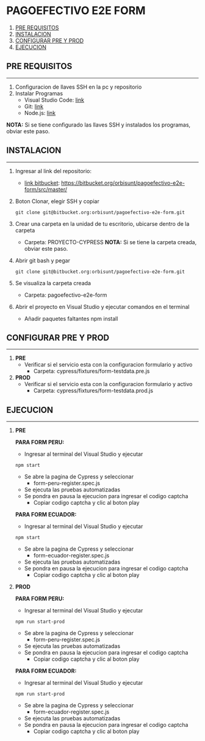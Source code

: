 # PAGOEFECTIVO E2E FORM
1. [PRE REQUISITOS](#pre-requisito)
2. [INSTALACION](#instalacion)
3. [CONFIGURAR PRE Y PROD](#configurar-pre-y-prod)
4. [EJECUCION](#ejecucion)

## PRE REQUISITOS
***
1. Configuracion de llaves SSH en la pc y repositorio
2. Instalar Programas
    * Visual Studio Code: [link](https://code.visualstudio.com/)
    * Git: [link](https://git-scm.com/)
    * Node.js: [link](https://nodejs.org/en/)

**NOTA:** Si se tiene configurado las llaves SSH y instalados los programas, obviar este paso.

## INSTALACION
***
1. Ingresar al link del repositorio: 
    * [link bitbucket](https://bitbucket.org/orbisunt/pagoefectivo-e2e-form/src/master/): https://bitbucket.org/orbisunt/pagoefectivo-e2e-form/src/master/
2. Boton Clonar, elegir SSH y copiar 
    ```
    git clone git@bitbucket.org:orbisunt/pagoefectivo-e2e-form.git
    ```
3. Crear una carpeta en la unidad de tu escritorio, ubicarse dentro de la carpeta
    * Carpeta: PROYECTO-CYPRESS
 **NOTA:** Si se tiene la carpeta creada, obviar este paso.

4. Abrir git bash y pegar  
    ```
    git clone git@bitbucket.org:orbisunt/pagoefectivo-e2e-form.git
    ```
5. Se visualiza la carpeta creada 
    * Carpeta: pagoefectivo-e2e-form
6. Abrir el proyecto en Visual Studio y ejecutar comandos en el terminal
    * Añadir paquetes faltantes
        npm install 

## CONFIGURAR PRE Y PROD
***
1. **PRE**
    * Verificar si el servicio esta con la configuracion formulario y activo
        - Carpeta: cypress/fixtures/form-testdata.pre.js
2. **PROD**
    * Verificar si el servicio esta con la configuracion formulario y activo
        - Carpeta: cypress/fixtures/form-testdata.prod.js
## EJECUCION
***
1. **PRE**

    **PARA FORM PERU:**
    * Ingresar al terminal del Visual Studio y ejecutar 
    ```
    npm start
    ```
    * Se abre la pagina de Cypress y seleccionar
        - form-peru-register.spec.js
    * Se ejecuta las pruebas automatizadas
    * Se pondra en pausa la ejecucion para ingresar el codigo captcha
        - Copiar codigo captcha y clic al boton play

    **PARA FORM ECUADOR:**
    * Ingresar al terminal del Visual Studio y ejecutar 
    ```
    npm start
    ```
    * Se abre la pagina de Cypress y seleccionar
        - form-ecuador-register.spec.js
    * Se ejecuta las pruebas automatizadas
    * Se pondra en pausa la ejecucion para ingresar el codigo captcha
        - Copiar codigo captcha y clic al boton play

2. **PROD**

   **PARA FORM PERU:**
    * Ingresar al terminal del Visual Studio y ejecutar 
    ```
    npm run start-prod
    ```
    * Se abre la pagina de Cypress y seleccionar
        - form-peru-register.spec.js
    * Se ejecuta las pruebas automatizadas
    * Se pondra en pausa la ejecucion para ingresar el codigo captcha
        - Copiar codigo captcha y clic al boton play

    **PARA FORM ECUADOR:**
    * Ingresar al terminal del Visual Studio y ejecutar 
    ```
    npm run start-prod
    ```
    * Se abre la pagina de Cypress y seleccionar
        - form-ecuador-register.spec.js
    * Se ejecuta las pruebas automatizadas
    * Se pondra en pausa la ejecucion para ingresar el codigo captcha
        - Copiar codigo captcha y clic al boton play